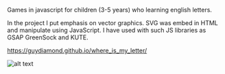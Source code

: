 Games in javascript for children (3-5 years) who learning english letters.

In the project I put emphasis on vector graphics. SVG was embed in HTML and manipulate using JavaScript. I have used with such JS libraries as GSAP GreenSock and KUTE.

https://guydiamond.github.io/where_is_my_letter/

![alt text](https://raw.githubusercontent.com/GuyDiamond/where_is_my_letter/master/img/pic-readme.jpg)


